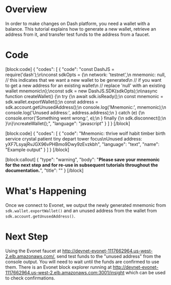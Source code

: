 # Overview

In order to make changes on Dash platform, you need a wallet with a balance. This tutorial explains how to generate a new wallet, retrieve an address from it, and transfer test funds to the address from a faucet.

# Code
[block:code]
{
  "codes": [
    {
      "code": "const DashJS = require('dash');\n\nconst sdkOpts = {\n  network: 'testnet',\n  mnemonic: null, // this indicates that we want a new wallet to be generated\n                  // if you want to get a new address for an existing wallet\n                  // replace 'null' with an existing wallet mnemonic\n};\nconst sdk = new DashJS.SDK(sdkOpts);\n\nasync function createWallet() {\n  try {\n    await sdk.isReady();\n    const mnemonic = sdk.wallet.exportWallet();\n    const address = sdk.account.getUnusedAddress();\n    console.log('Mnemonic:', mnemonic);\n    console.log('Unused address:', address.address);\n  } catch (e) {\n    console.error('Something went wrong:', e);\n  } finally {\n    sdk.disconnect();\n  }\n}\ncreateWallet();",
      "language": "javascript"
    }
  ]
}
[/block]

[block:code]
{
  "codes": [
    {
      "code": "Mnemonic: thrive wolf habit timber birth service crystal patient tiny depart tower focus\nUnused address: yXF7LsyajRvJGX96vPHBmo9Dwy9zEvzkbh",
      "language": "text",
      "name": "Example output"
    }
  ]
}
[/block]

[block:callout]
{
  "type": "warning",
  "body": "**Please save your mnemonic for the next step and for re-use in subsequent tutorials throughout the documentation.**",
  "title": ""
}
[/block]
# What's Happening

Once we connect to Evonet, we output the newly generated mnemonic from `sdk.wallet.exportWallet()` and an unused address from the wallet from `sdk.account.getUnusedAddress()`.

# Next Step

Using the Evonet faucet at http://devnet-evonet-1117662964.us-west-2.elb.amazonaws.com/, send test funds to the "unused address" from the console output. You will need to wait until the funds are confirmed to use them. There is an Evonet block explorer running at http://devnet-evonet-1117662964.us-west-2.elb.amazonaws.com:3001/insight which can be used to check confirmations.